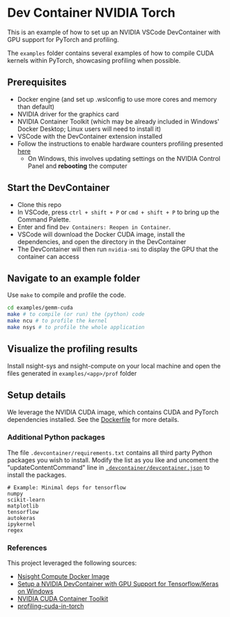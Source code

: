 # Dev Container NVIDIA Torch

This is an example of how to set up an NVIDIA VSCode DevContainer with GPU support for PyTorch and profiling.

The `examples` folder contains several examples of how to compile CUDA kernels within PyTorch, showcasing profiling when possible.


## Prerequisites

- Docker engine (and set up .wslconfig to use more cores and memory than default)
- NVIDIA driver for the graphics card
- NVIDIA Container Toolkit (which may be already included in Windows' Docker Desktop; Linux users will need to install it)
- VSCode with the DevContainer extension installed
- Follow the instructions to enable hardware counters profiling presented [here](https://developer.nvidia.com/nvidia-development-tools-solutions-err_nvgpuctrperm-permission-issue-performance-counters)
  - On Windows, this involves updating settings on the NVIDIA Control Panel and **rebooting** the computer


## Start the DevContainer

- Clone this repo
- In VSCode, press `ctrl + shift + P` or `cmd + shift + P` to bring up the Command Palette.
- Enter and find `Dev Containers: Reopen in Container`.
- VSCode will download the Docker CUDA image, install the dependencies, and open the directory in the DevContainer
- The DevContainer will then run `nvidia-smi` to display the GPU that the container can access


## Navigate to an example folder

Use `make` to compile and profile the code.

```bash
cd examples/gemm-cuda
make # to compile (or run) the (python) code
make ncu # to profile the kernel
make nsys # to profile the whole application
```


## Visualize the profiling results

Install nsight-sys and nsight-compute on your local machine and open the files generated in `examples/<app>/prof` folder


## Setup details

We leverage the NVIDIA CUDA image, which contains CUDA and PyTorch dependencies installed. See the [Dockerfile](.devcontainer/Dockerfile) for more details.


### Additional Python packages
The file `.devcontainer/requirements.txt` contains all third party Python packages you wish to install. Modify the list as you like and uncoment the "updateContentCommand" line in [`.devcontainer/devcontainer.json`](.devcontainer/devcontainer.json) to install the packages.

```
# Example: Minimal deps for tensorflow
numpy
scikit-learn
matplotlib
tensorflow
autokeras
ipykernel
regex
```

### References

This project leveraged the following sources:

- [Nsisght Compute Docker Image](https://github.com/leimao/Nsight-Compute-Docker-Image)
- [Setup a NVIDIA DevContainer with GPU Support for Tensorflow/Keras on Windows](https://alankrantas.medium.com/setup-a-nvidia-devcontainer-with-gpu-support-for-tensorflow-keras-on-windows-d00e6e204630)
- [NVIDIA CUDA Container Toolkit](https://docs.nvidia.com/datacenter/cloud-native/container-toolkit/install-guide.html)
- [profiling-cuda-in-torch](https://github.com/cuda-mode/profiling-cuda-in-torch)
